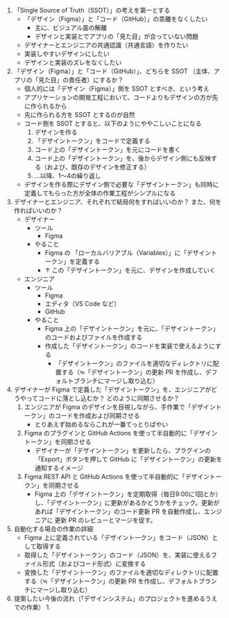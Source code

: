 1. 「Single Source of Truth（SSOT）」の考えを第一とする
	- 「デザイン（Figma）」と「コード（GitHub）」の乖離をなくしたい
		- 主に、ビジュアル面の解離
		- デザインと実装とでアプリの「見た目」が合っていない問題
	- デザイナーとエンジニアの共通認識（共通言語）を作りたい
	- 実装しやすいデザインにしたい
	- デザインと実装のズレをなくしたい
2. 「デザイン（Figma）」と「コード（GitHub）」、どちらを SSOT （主体、アプリの「見た目」の責任者）にするか？
	- 個人的には「デザイン（Figma）」側を SSOT とすべき、という考え
	- アプリケーションの開発工程において、コードよりもデザインの方が先に作られるから
	- 先に作られる方を SSOT とするのが自然
	- コード側を SSOT とすると、以下のようにややこしいことになる
		1. デザインを作る
		2. 「デザイントークン」をコードで定義する
		3. コード上の「デザイントークン」を元にコードを書く
		4. コード上の「デザイントークン」を、後からデザイン側にも反映する（および、既存のデザインを修正する）
		5. ...以降、1〜4の繰り返し
	- デザインを作る際にデザイン側で必要な「デザイントークン」も同時に定義してもらった方が全体の作業工程がシンプルになる
3. デザイナーとエンジニア、それぞれで結局何をすればいいのか？  また、何を作ればいいのか？
	- デザイナー
		- ツール
			- Figma
		- やること
			- Figma の 「ローカルバリアブル（Variables）」に「デザイントークン」を定義する
			- ↑ この「デザイントークン」を元に、デザインを作成していく
	- エンジニア
		- ツール
			- Figma
			- エディタ（VS Code など）
			- GitHub
		- やること
			- Figma 上の「デザイントークン」を元に、「デザイントークン」のコードおよびファイルを作成する
			- 作成した「デザイントークン」のコードを実装で使えるようにする
				- 「デザイントークン」のファイルを適切なディレクトリに配置する（≒「デザイントークン」の更新 PR を作成し、デフォルトブランチにマージし取り込む）
4. デザイナーが Figma で定義した「デザイントークン」を、エンジニアがどうやってコードに落とし込むか？  どのように同期させるか？
	1. エンジニアが Figma のデザインを目視しながら、手作業で「デザイントークン」のコードを作成および同期させる
		- とりあえず始めるならこれが一番てっとりばやい
	2. Figma のプラグインと GitHub Actions を使って半自動的に「デザイントークン」を同期させる
		- デザイナーが「デザイントークン」を更新したら、プラグインの「Export」ボタンを押して GitHub に「デザイントークン」の更新を通知するイメージ
	3. Figma REST API と GitHub Actions を使って半自動的に「デザイントークン」を同期させる
		- Figma 上の「デザイントークン」を定期取得（毎日9:00に1回とか）し、「デザイントークン」に更新があるかどうかをチェック。更新があれば「デザイントークン」のコード更新 PR を自動作成し、エンジニアに 更新 PR のレビューとマージを促す。
5. 自動化する場合の作業の詳細
	- Figma 上に定義されている「デザイントークン」をコード（JSON）として取得する
	- 取得した「デザイントークン」のコード（JSON）を、実装に使えるファイル形式（およびコード形式）に変換する
	- 変換した「デザイントークン」のファイルを適切なディレクトリに配置する（≒「デザイントークン」の更新 PR を作成し、デフォルトブランチにマージし取り込む）
6. 提案したい今後の流れ（「デザインシステム」のプロジェクトを進めるうえでの作業）
	1. 
